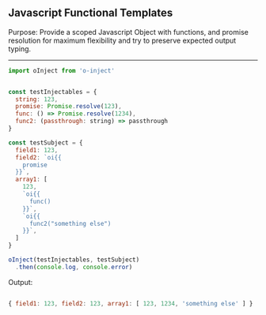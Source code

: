 Javascript Functional Templates
----

Purpose:   Provide a scoped Javascript Object with functions, and promise resolution for maximum flexibility and try to preserve expected output typing.

----

```javascript
import oInject from 'o-inject'


const testInjectables = {
  string: 123,
  promise: Promise.resolve(123),
  func: () => Promise.resolve(1234),
  func2: (passthrough: string) => passthrough
}

const testSubject = {
  field1: 123,
  field2: `oi{{
    promise
  }}`,
  array1: [
    123,
    `oi{{
      func()
    }}`,
    `oi{{
      func2("something else")
    }}`,
  ]
}

oInject(testInjectables, testSubject)
  .then(console.log, console.error)
```

Output: 

```javascript

{ field1: 123, field2: 123, array1: [ 123, 1234, 'something else' ] }

```